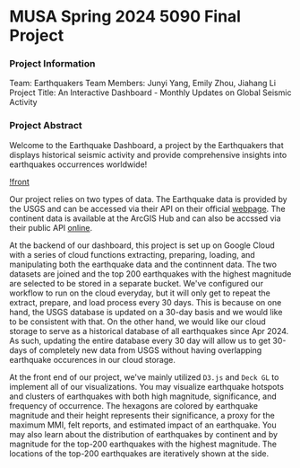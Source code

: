 # MUSA Spring 2024 5090 Final Project 


### Project Information
Team: Earthquakers 
Team Members: Junyi Yang, Emily Zhou, Jiahang Li
Project Title: An Interactive Dashboard - Monthly Updates on Global Seismic Activity

### Project Abstract
Welcome to the Earthquake Dashboard, a project by the Earthquakers that displays historical seismic activity and provide comprehensive insights into earthquakes occurrences worldwide! 

[!front](frontpage-pic.png)

Our project relies on two types of data. The Earthquake data is provided by the USGS and can be accessed via their API on their official [webpage](https://earthquake.usgs.gov/earthquakes/feed/v1.0/geojson.php). The continent data is available at the ArcGIS Hub and can also be accssed via their public API [online](https://hub.arcgis.com/datasets/esri::world-continents/about). 

At the backend of our dashboard, this project is set up on Google Cloud with a series of cloud functions extracting, preparing, loading, and manipulating both the earthquake data and the continnent data. The two datasets are joined and the top 200 earthquakes with the highest magnitude are selected to be stored in a separate bucket. We've configured our workflow to run on the cloud everyday, but it will only get to repeat the extract, prepare, and load process every 30 days. This is because on one hand, the USGS database is updated on a 30-day basis and we would like to be consistent with that. On the other hand, we would like our cloud storage to serve as a historical database of all earthquakes since Apr 2024. As such, updating the entire database every 30 day will allow us to get 30-days of completely new data from USGS without having overlapping earthquake occurences in our cloud storage. 

At the front end of our project, we've mainly utilized `D3.js` and `Deck GL` to implement all of our visualizations. You may visualize earthquake hotspots and clusters of earthquakes with both high magnitude, significance, and frequency of occurrence. The hexagons are colored by earthquake magnitude and their height represents their significance, a proxy for the maximum MMI, felt reports, and estimated impact of an earthquake. You may also learn about the distribution of earthquakes by continent and by magnitude for the top-200 earthquakes with the highest magnitude. The locations of the top-200 earthquakes are iteratively shown at the side. 